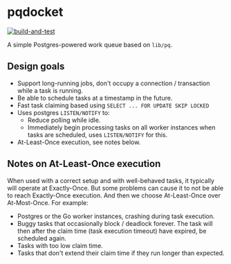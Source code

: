# pqdocket
[![build-and-test](https://github.com/modfin/pqdocket/actions/workflows/build-and-test.yaml/badge.svg)](https://github.com/modfin/pqdocket/actions/workflows/build-and-test.yaml)


A simple Postgres-powered work queue based on `lib/pq`.

## Design goals
- Support long-running jobs, don't occupy a connection / transaction while a task is running.
- Be able to schedule tasks at a timestamp in the future.
- Fast task claiming based using `SELECT ... FOR UPDATE SKIP LOCKED`
- Uses postgres `LISTEN/NOTIFY` to:
  - Reduce polling while idle.
  - Immediately begin processing tasks on all worker instances when tasks are scheduled, uses `LISTEN/NOTIFY` for this.
- At-Least-Once execution, see notes below.


## Notes on At-Least-Once execution
When used with a correct setup and with well-behaved tasks, it typically will operate at Exactly-Once. But some problems can cause it to not be able to reach Exactly-Once execution. And then we choose At-Least-Once over At-Most-Once.
For example:
- Postgres or the Go worker instances, crashing during task execution.
- Buggy tasks that occasionally block / deadlock forever. The task will then after the claim time (task execution timeout) have expired, be scheduled again. 
- Tasks with too low claim time.
- Tasks that don't extend their claim time if they run longer than expected.
